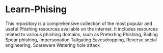 # Learn-Phising
This repository is a comprehensive collection of the most popular and useful Phishing resources available on the internet. It includes resources related to various phishing  domains, such as Pretexting Phishing, Baiting Spear phishing, Impersonation Tailgating Eavesdropping, Reverse social engineering, Scareware Watering hole attack
